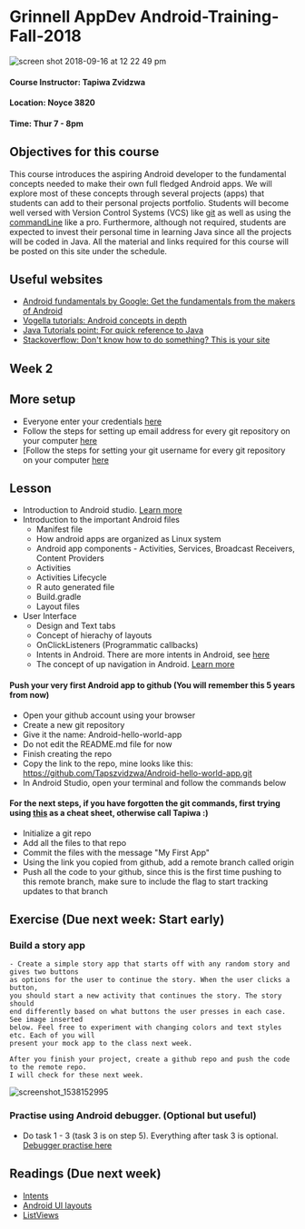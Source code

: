 # Grinnell AppDev Android-Training-Fall-2018

![screen shot 2018-09-16 at 12 22 49 pm](https://user-images.githubusercontent.com/20831683/45599089-48662500-b9ab-11e8-927a-c8d5f31b88f2.png)

#### Course Instructor: Tapiwa Zvidzwa
#### Location: Noyce 3820
#### Time: Thur 7 - 8pm

## Objectives for this course
This course introduces the aspiring Android developer to the fundamental concepts needed to make their own full fledged Android apps. We will explore most of these concepts through several projects (apps) that students can add to their personal projects portfolio. Students will become well versed with Version Control Systems (VCS) like [git](https://www.learnenough.com/git-tutorial) as well as using the [commandLine](https://www.learnenough.com/command-line-tutorial) like a pro. Furthermore, although not required, students are expected to invest their personal time in learning Java since all the projects will be coded in Java. All the material and links required for this course will be posted on this site under the schedule.

## Useful websites
- [Android fundamentals by Google: Get the fundamentals from the makers of Android](https://developer.android.com/courses/fundamentals-training/toc-v2)
- [Vogella tutorials: Android concepts in depth](http://www.vogella.com/tutorials/android.html)
- [Java Tutorials point: For quick reference to Java](https://www.tutorialspoint.com/java/)
- [Stackoverflow: Don't know how to do something? This is your site](https://stackoverflow.com/)

## Week 2

## More setup
- Everyone enter your credentials [here](https://docs.google.com/document/d/1nhjxLylpK2cHi-zd7M70F1CG92ALBiFP1rq_0adZLi4/edit?usp=sharing)
- Follow the steps for setting up email address for every git repository on your computer [here](https://help.github.com/articles/setting-your-commit-email-address-in-git/)
- [Follow the steps for setting your git username for every git repository on your computer [here](https://help.github.com/articles/setting-your-username-in-git/)

## Lesson
- Introduction to Android studio. [Learn more](https://developer.android.com/studio/intro/)
- Introduction to the important Android files
	- Manifest file
	- How android apps are organized as Linux system
	- Android app components - Activities, Services, Broadcast Receivers, Content Providers
	- Activities
	- Activities Lifecycle
	- R auto generated file
	- Build.gradle
	- Layout files
- User Interface
	- Design and Text tabs
	- Concept of hierachy of layouts
	- OnClickListeners (Programmatic callbacks)
	- Intents in Android. There are more intents in Android, see [here](https://developer.android.com/guide/components/intents-common)
	- The concept of up navigation in Android. [Learn more](https://developer.android.com/topic/libraries/architecture/navigation/navigation-principles)

#### Push your very first Android app to github (You will remember this 5 years from now)
- Open your github account using your browser
- Create a new git repository
- Give it the name: Android-hello-world-app
- Do not edit the README.md file for now
- Finish creating the repo
- Copy the link to the repo, mine looks like this: https://github.com/Tapszvidzwa/Android-hello-world-app.git
- In Android Studio, open your terminal and follow the commands below

#### For the next steps, if you have forgotten the git commands, first trying using [this](https://www.learnenough.com/git-tutorial) as a cheat sheet, otherwise call Tapiwa :)
- Initialize a git repo
- Add all the files to that repo
- Commit the files with the message "My First App"
- Using the link you copied from github, add a remote branch called origin
- Push all the code to your github, since this is the first time pushing to this remote branch, make sure to include the flag to start tracking updates to that branch

## Exercise (Due next week: Start early)
### Build a story app 
	- Create a simple story app that starts off with any random story and gives two buttons
	as options for the user to continue the story. When the user clicks a button, 
	you should start a new activity that continues the story. The story should
	end differently based on what buttons the user presses in each case. See image inserted
	below. Feel free to experiment with changing colors and text styles etc. Each of you will
	present your mock app to the class next week. 

	After you finish your project, create a github repo and push the code to the remote repo.
	I will check for these next week.

![screenshot_1538152995](https://user-images.githubusercontent.com/20831683/46222182-2195e000-c315-11e8-9b62-c9339291aecb.png)


### Practise using Android debugger. (Optional but useful)
- Do task 1 - 3 (task 3 is on step 5). Everything after task 3 is optional. [Debugger practise here](https://codelabs.developers.google.com/codelabs/android-training-using-debugger/#4)

## Readings (Due next week)
- [Intents](https://developer.android.com/guide/components/intents-filters)
- [Android UI layouts](https://www.tutorialspoint.com/android/android_user_interface_layouts.htm)
- [ListViews](https://www.tutorialspoint.com/android/android_list_view.htm)





